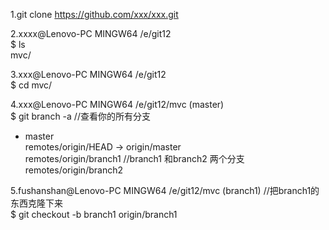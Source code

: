 1.git clone  https://github.com/xxx/xxx.git  
  
2.xxxx@Lenovo-PC MINGW64 /e/git12  
$ ls  
mvc/  
  
3.xxx@Lenovo-PC MINGW64 /e/git12  
$ cd mvc/  
  
4.xxx@Lenovo-PC MINGW64 /e/git12/mvc (master)  
$ git branch -a                                      //查看你的所有分支  
  
* master  
  remotes/origin/HEAD -> origin/master                  
  remotes/origin/branch1                             //branch1 和branch2 两个分支  
  remotes/origin/branch2  
  
5.fushanshan@Lenovo-PC MINGW64 /e/git12/mvc (branch1)    //把branch1的东西克隆下来  
$ git checkout -b branch1 origin/branch1

